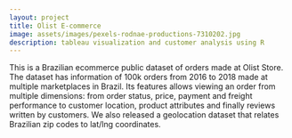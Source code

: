 ```yaml
---
layout: project
title: Olist E-commerce
image: assets/images/pexels-rodnae-productions-7310202.jpg
description: tableau visualization and customer analysis using R
---
```

<p style="color:black">

This is a Brazilian ecommerce public dataset of orders made at Olist Store. The dataset has information of 100k orders from 2016 to 2018 made at multiple marketplaces in Brazil. Its features allows viewing an order from multiple dimensions: from order status, price, payment and freight performance to customer location, product attributes and finally reviews written by customers. We also released a geolocation dataset that relates Brazilian zip codes to lat/lng coordinates.
